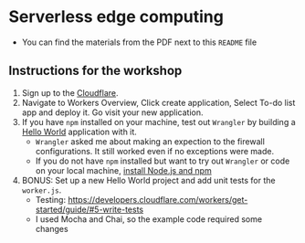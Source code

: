 # Serverless edge computing

* You can find the materials from the PDF next to this `README` file

## Instructions for the workshop

1. Sign up to the [Cloudflare](https://dash.cloudflare.com/sign-up/workers-and-pages).
2. Navigate to Workers Overview, Click create application, Select To-do list app and deploy it. Go visit your new application.
3. If you have `npm` installed on your machine, test out `Wrangler` by building a [Hello World](https://developers.cloudflare.com/workers/tutorials/build-a-qr-code-generator/) application with it.
   * `Wrangler` asked me about making an expection to the firewall configurations. It still worked even if no exceptions were made.
   * If you do not have `npm` installed but want to try out `Wrangler` or code on your local machine, [install Node.js and npm](https://docs.npmjs.com/downloading-and-installing-node-js-and-npm)
4. BONUS: Set up a new Hello World project and add unit tests for the `worker.js`.
   * Testing: https://developers.cloudflare.com/workers/get-started/guide/#5-write-tests
   * I used Mocha and Chai, so the example code required some changes
